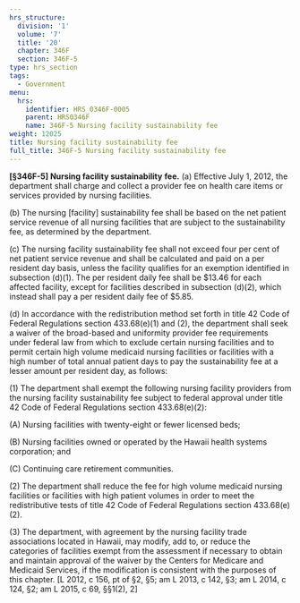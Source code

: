 ```yaml
---
hrs_structure:
  division: '1'
  volume: '7'
  title: '20'
  chapter: 346F
  section: 346F-5
type: hrs_section
tags:
  - Government
menu:
  hrs:
    identifier: HRS_0346F-0005
    parent: HRS0346F
    name: 346F-5 Nursing facility sustainability fee
weight: 12025
title: Nursing facility sustainability fee
full_title: 346F-5 Nursing facility sustainability fee
---
```

**[§346F-5] Nursing facility sustainability** **fee.** (a) Effective July 1, 2012, the department shall charge and collect a provider fee on health care items or services provided by nursing facilities.

(b) The nursing [facility] sustainability fee shall be based on the net patient service revenue of all nursing facilities that are subject to the sustainability fee, as determined by the department.

(c) The nursing facility sustainability fee shall not exceed four per cent of net patient service revenue and shall be calculated and paid on a per resident day basis, unless the facility qualifies for an exemption identified in subsection (d)(1). The per resident daily fee shall be $13.46 for each affected facility, except for facilities described in subsection (d)(2), which instead shall pay a per resident daily fee of $5.85.

(d) In accordance with the redistribution method set forth in title 42 Code of Federal Regulations section 433.68(e)(1) and (2), the department shall seek a waiver of the broad-based and uniformity provider fee requirements under federal law from which to exclude certain nursing facilities and to permit certain high volume medicaid nursing facilities or facilities with a high number of total annual patient days to pay the sustainability fee at a lesser amount per resident day, as follows:

(1) The department shall exempt the following nursing facility providers from the nursing facility sustainability fee subject to federal approval under title 42 Code of Federal Regulations section 433.68(e)(2):

(A) Nursing facilities with twenty-eight or fewer licensed beds;

(B) Nursing facilities owned or operated by the Hawaii health systems corporation; and

(C) Continuing care retirement communities.

(2) The department shall reduce the fee for high volume medicaid nursing facilities or facilities with high patient volumes in order to meet the redistributive tests of title 42 Code of Federal Regulations section 433.68(e)(2).

(3) The department, with agreement by the nursing facility trade associations located in Hawaii, may modify, add to, or reduce the categories of facilities exempt from the assessment if necessary to obtain and maintain approval of the waiver by the Centers for Medicare and Medicaid Services, if the modification is consistent with the purposes of this chapter. [L 2012, c 156, pt of §2, §5; am L 2013, c 142, §3; am L 2014, c 124, §2; am L 2015, c 69, §§1(2), 2]